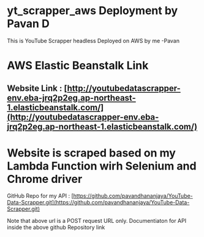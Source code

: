 # yt_scrapper_aws Deployment by Pavan D

This is YouTube Scrapper headless Deployed on AWS by me -Pavan

# AWS Elastic Beanstalk Link

## Website Link : [http://youtubedatascrapper-env.eba-jrq2p2eg.ap-northeast-1.elasticbeanstalk.com/](http://youtubedatascrapper-env.eba-jrq2p2eg.ap-northeast-1.elasticbeanstalk.com/)

# Website is scraped based on my Lambda Function wirh Selenium and Chrome driver

GitHub Repo for my API : [https://github.com/pavandhananjaya/YouTube-Data-Scrapper.git](https://github.com/pavandhananjaya/YouTube-Data-Scrapper.git)

Note that above url is a POST request URL only. Documentiaton for API inside the above github Repository link 

